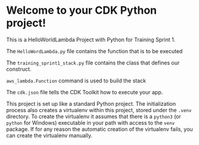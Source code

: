 
# Welcome to your CDK Python project!

This is a HelloWorldLambda Project with Python for Training Sprint 1.

The `HelloWordLambda.py` file contains the function that is to be executed

The `training_sprint1_stack.py` file contains the class that defines our construct.

`aws_lambda.Function` command is used to build the stack

The `cdk.json` file tells the CDK Toolkit how to execute your app.

This project is set up like a standard Python project.  The initialization
process also creates a virtualenv within this project, stored under the `.venv`
directory.  To create the virtualenv it assumes that there is a `python3`
(or `python` for Windows) executable in your path with access to the `venv`
package. If for any reason the automatic creation of the virtualenv fails,
you can create the virtualenv manually.
